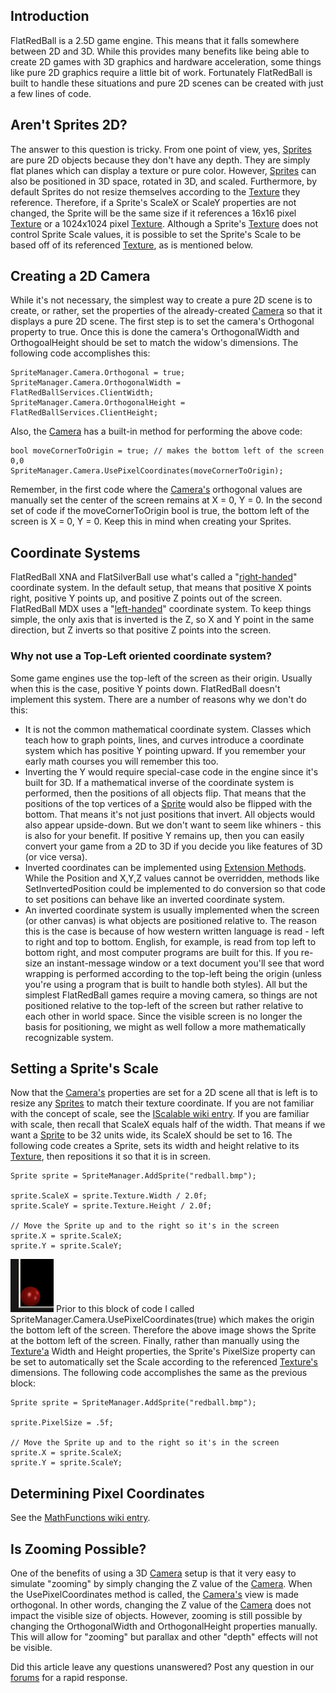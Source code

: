 ## Introduction

FlatRedBall is a 2.5D game engine. This means that it falls somewhere between 2D and 3D. While this provides many benefits like being able to create 2D games with 3D graphics and hardware acceleration, some things like pure 2D graphics require a little bit of work. Fortunately FlatRedBall is built to handle these situations and pure 2D scenes can be created with just a few lines of code.

## Aren't Sprites 2D?

The answer to this question is tricky. From one point of view, yes, [Sprites](/frb/docs/index.php?title=FlatRedBall.Sprite "FlatRedBall.Sprite") are pure 2D objects because they don't have any depth. They are simply flat planes which can display a texture or pure color. However, [Sprites](/frb/docs/index.php?title=FlatRedBall.Sprite "FlatRedBall.Sprite") can also be positioned in 3D space, rotated in 3D, and scaled. Furthermore, by default Sprites do not resize themselves according to the [Texture](/frb/docs/index.php?title=Microsoft.Xna.Framework.Graphics.Texture2D "Microsoft.Xna.Framework.Graphics.Texture2D") they reference. Therefore, if a Sprite's ScaleX or ScaleY properties are not changed, the Sprite will be the same size if it references a 16x16 pixel [Texture](/frb/docs/index.php?title=Microsoft.Xna.Framework.Graphics.Texture2D "Microsoft.Xna.Framework.Graphics.Texture2D") or a 1024x1024 pixel [Texture](/frb/docs/index.php?title=Microsoft.Xna.Framework.Graphics.Texture2D "Microsoft.Xna.Framework.Graphics.Texture2D"). Although a Sprite's [Texture](/frb/docs/index.php?title=Microsoft.Xna.Framework.Graphics.Texture2D "Microsoft.Xna.Framework.Graphics.Texture2D") does not control Sprite Scale values, it is possible to set the Sprite's Scale to be based off of its referenced [Texture](/frb/docs/index.php?title=Microsoft.Xna.Framework.Graphics.Texture2D "Microsoft.Xna.Framework.Graphics.Texture2D"), as is mentioned below.

## Creating a 2D Camera

While it's not necessary, the simplest way to create a pure 2D scene is to create, or rather, set the properties of the already-created [Camera](/frb/docs/index.php?title=FlatRedBall.Camera "FlatRedBall.Camera") so that it displays a pure 2D scene. The first step is to set the camera's Orthogonal property to true. Once this is done the camera's OrthogonalWidth and OrthogoalHeight should be set to match the widow's dimensions. The following code accomplishes this:

    SpriteManager.Camera.Orthogonal = true;
    SpriteManager.Camera.OrthogonalWidth = FlatRedBallServices.ClientWidth;
    SpriteManager.Camera.OrthogonalHeight = FlatRedBallServices.ClientHeight;

Also, the [Camera](/frb/docs/index.php?title=FlatRedBall.Camera "FlatRedBall.Camera") has a built-in method for performing the above code:

    bool moveCornerToOrigin = true; // makes the bottom left of the screen 0,0
    SpriteManager.Camera.UsePixelCoordinates(moveCornerToOrigin);

Remember, in the first code where the [Camera's](/frb/docs/index.php?title=FlatRedBall.Camera "FlatRedBall.Camera") orthogonal values are manually set the center of the screen remains at X = 0, Y = 0. In the second set of code if the moveCornerToOrigin bool is true, the bottom left of the screen is X = 0, Y = 0. Keep this in mind when creating your Sprites.

## Coordinate Systems

FlatRedBall XNA and FlatSilverBall use what's called a "[right-handed](http://en.wikipedia.org/wiki/Cartesian_coordinate#Orientation_and_handedness)" coordinate system. In the default setup, that means that positive X points right, positive Y points up, and positive Z points out of the screen. FlatRedBall MDX uses a "[left-handed](http://en.wikipedia.org/wiki/Cartesian_coordinate#Orientation_and_handedness)" coordinate system. To keep things simple, the only axis that is inverted is the Z, so X and Y point in the same direction, but Z inverts so that positive Z points into the screen.

### Why not use a Top-Left oriented coordinate system?

Some game engines use the top-left of the screen as their origin. Usually when this is the case, positive Y points down. FlatRedBall doesn't implement this system. There are a number of reasons why we don't do this:

-   It is not the common mathematical coordinate system. Classes which teach how to graph points, lines, and curves introduce a coordinate system which has positive Y pointing upward. If you remember your early math courses you will remember this too.
-   Inverting the Y would require special-case code in the engine since it's built for 3D. If a mathematical inverse of the coordinate system is performed, then the positions of all objects flip. That means that the positions of the top vertices of a [Sprite](/frb/docs/index.php?title=FlatRedBall.Sprite "FlatRedBall.Sprite") would also be flipped with the bottom. That means it's not just positions that invert. All objects would also appear upside-down. But we don't want to seem like whiners - this is also for your benefit. If positive Y remains up, then you can easily convert your game from a 2D to 3D if you decide you like features of 3D (or vice versa).
-   Inverted coordinates can be implemented using [Extension Methods](http://msdn.microsoft.com/en-us/library/bb383977.aspx). While the Position and X,Y,Z values cannot be overridden, methods like SetInvertedPosition could be implemented to do conversion so that code to set positions can behave like an inverted coordinate system.
-   An inverted coordinate system is usually implemented when the screen (or other canvas) is what objects are positioned relative to. The reason this is the case is because of how western written language is read - left to right and top to bottom. English, for example, is read from top left to bottom right, and most computer programs are built for this. If you re-size an instant-message window or a text document you'll see that word wrapping is performed according to the top-left being the origin (unless you're using a program that is built to handle both styles). All but the simplest FlatRedBall games require a moving camera, so things are not positioned relative to the top-left of the screen but rather relative to each other in world space. Since the visible screen is no longer the basis for positioning, we might as well follow a more mathematically recognizable system.

## Setting a Sprite's Scale

Now that the [Camera's](/frb/docs/index.php?title=FlatRedBall.Camera "FlatRedBall.Camera") properties are set for a 2D scene all that is left is to resize any [Sprites](/frb/docs/index.php?title=FlatRedBall.Sprite "FlatRedBall.Sprite") to match their texture coordinate. If you are not familiar with the concept of scale, see the [IScalable wiki entry](/frb/docs/index.php?title=FlatRedBall.Math.Geometry.IScalable "FlatRedBall.Math.Geometry.IScalable"). If you are familiar with scale, then recall that ScaleX equals half of the width. That means if we want a [Sprite](/frb/docs/index.php?title=FlatRedBall.Sprite "FlatRedBall.Sprite") to be 32 units wide, its ScaleX should be set to 16. The following code creates a Sprite, sets its width and height relative to its [Texture](/frb/docs/index.php?title=Microsoft.Xna.Framework.Graphics.Texture2D "Microsoft.Xna.Framework.Graphics.Texture2D"), then repositions it so that it is in screen.

    Sprite sprite = SpriteManager.AddSprite("redball.bmp");

    sprite.ScaleX = sprite.Texture.Width / 2.0f;
    sprite.ScaleY = sprite.Texture.Height / 2.0f;

    // Move the Sprite up and to the right so it's in the screen
    sprite.X = sprite.ScaleX;
    sprite.Y = sprite.ScaleY;

![PixelSprite.png](/media/migrated_media-PixelSprite.png) Prior to this block of code I called SpriteManager.Camera.UsePixelCoordinates(true) which makes the origin the bottom left of the screen. Therefore the above image shows the Sprite at the bottom left of the screen. Finally, rather than manually using the [Texture'a](/frb/docs/index.php?title=Microsoft.Xna.Framework.Graphics.Texture2D "Microsoft.Xna.Framework.Graphics.Texture2D") Width and Height properties, the Sprite's PixelSize property can be set to automatically set the Scale according to the referenced [Texture's](/frb/docs/index.php?title=Microsoft.Xna.Framework.Graphics.Texture2D "Microsoft.Xna.Framework.Graphics.Texture2D") dimensions. The following code accomplishes the same as the previous block:

    Sprite sprite = SpriteManager.AddSprite("redball.bmp");

    sprite.PixelSize = .5f;

    // Move the Sprite up and to the right so it's in the screen
    sprite.X = sprite.ScaleX;
    sprite.Y = sprite.ScaleY;

## Determining Pixel Coordinates

See the [MathFunctions wiki entry](/frb/docs/index.php?title=FlatRedBall.Math.MathFunctions "FlatRedBall.Math.MathFunctions").

## Is Zooming Possible?

One of the benefits of using a 3D [Camera](/frb/docs/index.php?title=FlatRedBall.Camera "FlatRedBall.Camera") setup is that it very easy to simulate "zooming" by simply changing the Z value of the [Camera](/frb/docs/index.php?title=FlatRedBall.Camera "FlatRedBall.Camera"). When the UsePixelCoordinates method is called, the [Camera's](/frb/docs/index.php?title=FlatRedBall.Camera "FlatRedBall.Camera") view is made orthogonal. In other words, changing the Z value of the [Camera](/frb/docs/index.php?title=FlatRedBall.Camera "FlatRedBall.Camera") does not impact the visible size of objects. However, zooming is still possible by changing the OrthogonalWidth and OrthogonalHeight properties manually. This will allow for "zooming" but parallax and other "depth" effects will not be visible.

Did this article leave any questions unanswered? Post any question in our [forums](/frb/forum.md) for a rapid response.
